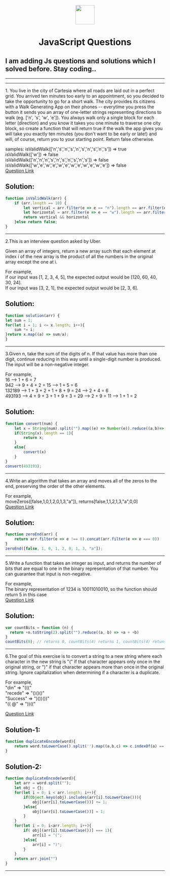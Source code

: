 <div align="center">
  <img height="60" src="https://img.icons8.com/color/344/javascript.png">
  <h1>JavaScript Questions</h1> </div>
  <h2>I am adding Js questions and solutions which I solved before. Stay coding.. </h2> </div><hr><hr>

<p>1. You live in the city of Cartesia where all roads are laid out in a perfect grid. You arrived ten minutes too early to an appointment, so you decided to take the opportunity to go for a short walk. The city provides its citizens with a Walk Generating App on their phones -- everytime you press the button it sends you an array of one-letter strings representing directions to walk (eg. ['n', 's', 'w', 'e']). You always walk only a single block for each letter (direction) and you know it takes you one minute to traverse one city block, so create a function that will return true if the walk the app gives you will take you exactly ten minutes (you don't want to be early or late!) and will, of course, return you to your starting point. Return false otherwise.</p>

samples:
isValidWalk(['n','s','n','s','n','s','n','s','n','s']) => true <br>
isValidWalk(['w']) => false  <br>
isValidWalk(['n','n','n','s','n','s','n','s','n','s']) => false  <br>
isValidWalk(['w','e','w','e','w','e','w','e','w','e','w','e']) => false  <br>
[Question Link](https://www.codewars.com/kata/54da539698b8a2ad76000228/solutions/javascript)
## Solution:

```javascript
function isValidWalk(arr) {
    if (arr.length == 10) {
        let vertical = arr.filter(e => e == "n").length == arr.filter(e => e == "s").length;
        let horizontal = arr.filter(e => e == "w").length == arr.filter(e => e == "e").length;
        return vertical && horizontal
    }else return false;
}
```
<hr>

<p>2.This is an interview question asked by Uber.

Given an array of integers, return a new array such that each element at index i of the new array is the product of all the numbers in the original array except the one at i.</p>

For example,<br>
if our input was [1, 2, 3, 4, 5], the expected output would be [120, 60, 40, 30, 24]. <br>
If our input was [3, 2, 1], the expected output would be [2, 3, 6].  <br>

## Solution:

```javascript
function solution(arr) {
let sum = 1;
for(let i = 1; i <= x.length; i++){  
    sum *= i;
}return x.map((a) => sum/a);
}
```
<hr>
<p>3.Given n, take the sum of the digits of n. If that value has more than one digit, continue reducing in this way until a single-digit number is produced. The input will be a non-negative integer.</p>

For example,<br>
16  -->  1 + 6 = 7<br>
942  -->  9 + 4 + 2 = 15  -->  1 + 5 = 6<br>
132189  -->  1 + 3 + 2 + 1 + 8 + 9 = 24  -->  2 + 4 = 6<br>
493193  -->  4 + 9 + 3 + 1 + 9 + 3 = 29  -->  2 + 9 = 11  -->  1 + 1 = 2<br>

## Solution:

```javascript
function convert(num) {
    let x = String(num).split("").map((e) => Number(e)).reduce((a,b)=> a + b);
    if(String(x).length == 1){
        return x;
    }
    else{
        convert(x)
    }
}
convert(493193);
```
<hr>
<p>4.Write an algorithm that takes an array and moves all of the zeros to the end, preserving the order of the other elements.</p>

For example,<br>
moveZeros([false,1,0,1,2,0,1,3,"a"]), returns[false,1,1,2,1,3,"a",0,0]<br>
[Question Link](https://www.codewars.com/kata/52597aa56021e91c93000cb0/solutions/javascript)

## Solution:

```javascript
function zeroEnd(arr) {
    return arr.filter(e => e !== 0).concat(arr.filter(e => e === 0))
}
zeroEnd([false, 1, 0, 1, 2, 0, 1, 3, "a"]);
```
<hr>
<p>5.Write a function that takes an integer as input, and returns the number of bits that are equal to one in the binary representation of that number. You can guarantee that input is non-negative.</p>

For example,<br>
The binary representation of 1234 is 10011010010, so the function should return 5 in this case<br>
[Question Link](https://www.codewars.com/kata/526571aae218b8ee490006f4/train/javascript)

## Solution:

```javascript
var countBits = function (n) {
  return +n.toString(2).split("").reduce((a, b) => +a + +b)
}
countBits(0); // returns 0, countBits(4) returns 1, countBits(4) retuns 3.
```
<hr>
<p>6.The goal of this exercise is to convert a string to a new string where each character in the new string is "(" if that character appears only once in the original string, or ")" if that character appears more than once in the original string. Ignore capitalization when determining if a character is a duplicate.</p>

For example,<br>
"din"      =>  "(((" <br>
"recede"   =>  "()()()" <br>
"Success"  =>  ")())())" <br>
"(( @"     =>  "))(("  <br>

[Question Link](https://www.codewars.com/kata/54b42f9314d9229fd6000d9c/solutions/javascript)

## Solution-1:

```javascript
function duplicateEncode(word){
    return word.toLowerCase().split('').map((a,b,c) => c.indexOf(a) == c.lastIndexOf(a) ? '(' : ')').join('')
}
```
## Solution-2:
```javascript
function duplicateEncode(word){
    let arr = word.split("");
    let obj = {};
    for(let i = 0; i < arr.length; i++){
        if(Object.keys(obj).includes(arr[i].toLowerCase())){
            obj[(arr[i].toLowerCase())] += 1; 
        }else{
            obj[(arr[i].toLowerCase())] = 1;
        }   
    }
    for(let i = 0; i<arr.length; i++){
        if( obj[(arr[i].toLowerCase())] === 1){
            arr[i] = "(";
        }else{
            arr[i] = ")";
        }
    }
    return arr.join("")
}
```
<hr>
